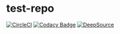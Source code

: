 # test-repo
[![CircleCI](https://dl.circleci.com/status-badge/img/gh/A-kirami/test-repo/tree/master.svg?style=svg)](https://dl.circleci.com/status-badge/redirect/gh/A-kirami/test-repo/tree/master)
[![Codacy Badge](https://app.codacy.com/project/badge/Grade/456b94ad319c43daa069bc0fff52c0ad)](https://www.codacy.com/gh/A-kirami/test-repo/dashboard?utm_source=github.com&amp;utm_medium=referral&amp;utm_content=A-kirami/test-repo&amp;utm_campaign=Badge_Grade)
[![DeepSource](https://deepsource.io/gh/A-kirami/test-repo.svg/?label=active+issues&show_trend=true&token=sMPJrclhgRj8ztYy1iNY0kwg)](https://deepsource.io/gh/A-kirami/test-repo/?ref=repository-badge)
